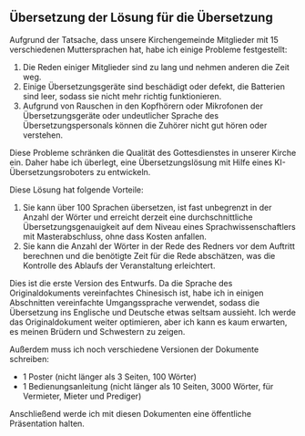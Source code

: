 ## Übersetzung der Lösung für die Übersetzung

Aufgrund der Tatsache, dass unsere Kirchengemeinde Mitglieder mit 15 verschiedenen Muttersprachen hat, habe ich einige Probleme festgestellt:
1. Die Reden einiger Mitglieder sind zu lang und nehmen anderen die Zeit weg.
2. Einige Übersetzungsgeräte sind beschädigt oder defekt, die Batterien sind leer, sodass sie nicht mehr richtig funktionieren.
3. Aufgrund von Rauschen in den Kopfhörern oder Mikrofonen der Übersetzungsgeräte oder undeutlicher Sprache des Übersetzungspersonals können die Zuhörer nicht gut hören oder verstehen.

Diese Probleme schränken die Qualität des Gottesdienstes in unserer Kirche ein. Daher habe ich überlegt, eine Übersetzungslösung mit Hilfe eines KI-Übersetzungsroboters zu entwickeln.

Diese Lösung hat folgende Vorteile:
1. Sie kann über 100 Sprachen übersetzen, ist fast unbegrenzt in der Anzahl der Wörter und erreicht derzeit eine durchschnittliche Übersetzungsgenauigkeit auf dem Niveau eines Sprachwissenschaftlers mit Masterabschluss, ohne dass Kosten anfallen.
2. Sie kann die Anzahl der Wörter in der Rede des Redners vor dem Auftritt berechnen und die benötigte Zeit für die Rede abschätzen, was die Kontrolle des Ablaufs der Veranstaltung erleichtert.


Dies ist die erste Version des Entwurfs. Da die Sprache des Originaldokuments vereinfachtes Chinesisch ist, habe ich in einigen Abschnitten vereinfachte Umgangssprache verwendet, sodass die Übersetzung ins Englische und Deutsche etwas seltsam aussieht. Ich werde das Originaldokument weiter optimieren, aber ich kann es kaum erwarten, es meinen Brüdern und Schwestern zu zeigen.

Außerdem muss ich noch verschiedene Versionen der Dokumente schreiben:
- 1 Poster (nicht länger als 3 Seiten, 100 Wörter)
- 1 Bedienungsanleitung (nicht länger als 10 Seiten, 3000 Wörter, für Vermieter, Mieter und Prediger)

Anschließend werde ich mit diesen Dokumenten eine öffentliche Präsentation halten.
